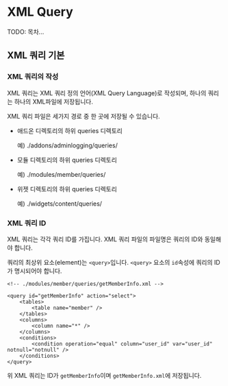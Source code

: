 # XML Query

TODO: 목차...

## XML 쿼리 기본

### XML 쿼리의 작성

XML 쿼리는 XML 쿼리 정의 언어(XML Query Language)로 작성되며, 하나의 쿼리는 하나의 XML파일에 저장됩니다.

XML 쿼리 파일은 세가지 경로 중 한 곳에 저장될 수 있습니다.

* 애드온 디렉토리의 하위 queries 디렉토리

	예) ./addons/adminlogging/queries/

* 모듈 디렉토리의 하위 queries 디렉토리

	예) ./modules/member/queries/

* 위젯 디렉토리의 하위 queries 디렉토리

	예) ./widgets/content/queries/

### XML 쿼리 ID

XML 쿼리는 각각 쿼리 ID를 가집니다. XML 쿼리 파일의 파일명은 쿼리의 ID와 동일해야 합니다.

쿼리의 최상위 요소(element)는 `<query>`입니다. `<query>` 요소의  `id`속성에 쿼리의 ID가 명시되어야 합니다.

```
<!-- ./modules/member/queries/getMemberInfo.xml -->

<query id="getMemberInfo" action="select">
    <tables>
        <table name="member" />
    </tables>
    <columns>
        <column name="*" />
    </columns>
    <conditions>
        <condition operation="equal" column="user_id" var="user_id" notnull="notnull" />
    </conditions>
</query>

```

위 XML 쿼리는 ID가 `getMemberInfo`이며 `getMemberInfo.xml`에 저장됩니다.
